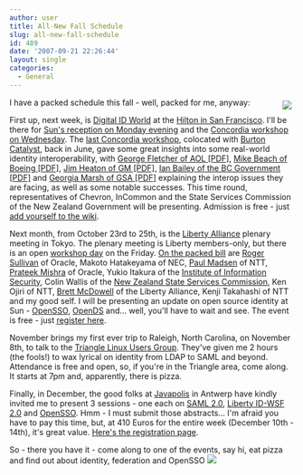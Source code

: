 ```yaml
---
author: user
title: All-New Fall Schedule
slug: all-new-fall-schedule
id: 489
date: '2007-09-21 22:26:44'
layout: single
categories:
  - General
---
```


<span style="margin: 5px; float: right">![](http://blog.superpat.com/wp-content/uploads/2009/09/PatPAClose200.jpg)</span> 

I have a packed schedule this fall - well, packed for me, anyway:

First up, next week, is [Digital ID World](http://conference.digitalidworld.com/2007/) at the [Hilton in San Francisco](http://www.sanfranciscohiltonhotel.com/). I'll be there for [Sun's reception on Monday evening](http://blogs.sun.com/idmbuzz/entry/digital_id_world) and the [Concordia workshop on Wednesday](http://projectconcordia.org/index.php/Main_Page#Meeting_Schedule). The [last Concordia workshop](http://projectconcordia.org/index.php/Catalyst_Concordia_Workshop_June_26%2C_2007_Theme_Summary), colocated with [Burton Catalyst](http://catalyst.burtongroup.com/NA07/index.html), back in June, gave some great insights into some real-world identity interoperability, with [George Fletcher of AOL [PDF]](http://projectconcordia.org/images/c/c7/AOLConcordiaWorkshop06.26.07.pdf), [Mike Beach of Boeing [PDF]](http://projectconcordia.org/images/c/c8/BoeingConcordiaWorkshop06.26.07.pdf), [Jim Heaton of GM [PDF]](http://projectconcordia.org/images/c/cd/GMShortConcordiaWorkshop06.26.07.pdf), [Ian Bailey of the BC Government [PDF]](http://projectconcordia.org/images/d/dc/GovtofBritishColumbiaConcordiaWorkshop06.26.07.pdf) and [Georgia Marsh of GSA [PDF]](http://projectconcordia.org/images/4/4a/USGSAConcordiaWorkshop06.26.07.pdf) explaining the interop issues they are facing, as well as some notable successes. This time round, representatives of Chevron, InCommon and the State Services Commission of the New Zealand Government will be presenting. Admission is free - just [add yourself to the wiki](http://projectconcordia.org/index.php/DIDW_Workshop_participation_list).

Next month, from October 23rd to 25th, is the [Liberty Alliance](http://www.projectliberty.org/) plenary meeting in Tokyo. The plenary meeting is Liberty members-only, but there is an open [workshop day](http://www.convention-info.net/lad2007/index.html) on the Friday. [On the packed bill](http://www.convention-info.net/lad2007/program.html) are [Roger Sullivan](http://rogerksullivan.blogspot.com/) of Oracle, Makoto Hatakeyama of NEC, [Paul Madsen](http://connectid.blogspot.com/) of NTT, [Prateek Mishra](http://blogs.oracle.com/identityprivacy/) of Oracle, Yukio Itakura of the [Institute of Information Security](http://www.iisec.ac.jp/), Colin Wallis of the [New Zealand State Services Commission](http://www.ssc.govt.nz/), Ken Ojiri of NTT, [Brett McDowell](http://brettmcdowell.com/blog) of the Liberty Alliance, Kenji Takahashi of NTT and my good self. I will be presenting an update on open source identity at Sun - [OpenSSO](http://opensso.dev.java.net/), [OpenDS](http://www.opends.org/) and... well, you'll have to wait and see. The event is free - just [register here](http://convention-info.net/lad2007/regist.htm).

November brings my first ever trip to Raleigh, North Carolina, on November 8th, to talk to the [Triangle Linux Users Group](http://www.trilug.org/). They've given me 2 hours (the fools!) to wax lyrical on identity from LDAP to SAML and beyond. Attendance is free and open, so, if you're in the Triangle area, come along. It starts at 7pm and, apparently, there is pizza.

Finally, in December, the good folks at [Javapolis](http://www.javapolis.com/confluence/display/JP07/Home) in Antwerp have kindly invited me to present 3 sessions - one each on [SAML 2.0](http://www.javapolis.com/confluence/display/JP07/SAML+v2), [Liberty ID-WSF 2.0](http://www.javapolis.com/confluence/display/JP07/Liberty+Alliance+ID-WSF+2.0) and [OpenSSO](http://www.javapolis.com/confluence/display/JP07/OpenSSO). Hmm - I must submit those abstracts... I'm afraid you have to pay this time, but, at 410 Euros for the entire week (December 10th - 14th), it's great value. [Here's the registration page](http://www.javapolis.com/jp07reg/registration/start.htm).

So - there you have it - come along to one of the events, say hi, eat pizza and find out about identity, federation and OpenSSO ![](http://blogs.sun.com/images/smileys/smile.gif)